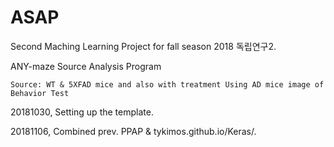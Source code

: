 # ASAP
Second Maching Learning Project for fall season 2018 독립연구2.

ANY-maze Source Analysis Program

    Source: WT & 5XFAD mice and also with treatment Using AD mice image of Behavior Test




20181030, Setting up the template.

20181106, Combined prev. PPAP & tykimos.github.io/Keras/.
